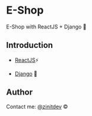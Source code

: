 # E-Shop

E-Shop with ReactJS + Django 🚀

## Introduction

-   [ReactJS](./client/README.md)⚡

-   [Django](./server/README.md) 🚀

## Author

Contact me: [@zinitdev](https://github.com/zinitdev) &copy; 
